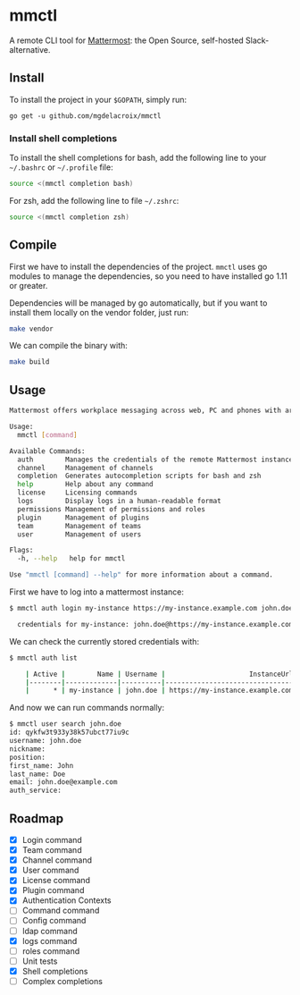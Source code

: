 # mmctl

A remote CLI tool for
[Mattermost](https://github.com/mattermost/mattermost-server): the
Open Source, self-hosted Slack-alternative.

## Install

To install the project in your `$GOPATH`, simply run:

```
go get -u github.com/mgdelacroix/mmctl
```

### Install shell completions

To install the shell completions for bash, add the following line to
your `~/.bashrc` or `~/.profile` file:

```sh
source <(mmctl completion bash)
```

For zsh, add the following line to file `~/.zshrc`:

```sh
source <(mmctl completion zsh)
```

## Compile

First we have to install the dependencies of the project. `mmctl` uses
go modules to manage the dependencies, so you need to have installed
go 1.11 or greater.

Dependencies will be managed by go automatically, but if you want to
install them locally on the vendor folder, just run:

```sh
make vendor
```

We can compile the binary with:

```sh
make build
```

## Usage

```sh
Mattermost offers workplace messaging across web, PC and phones with archiving, search and integration with your existing systems. Documentation available at https://docs.mattermost.com

Usage:
  mmctl [command]

Available Commands:
  auth        Manages the credentials of the remote Mattermost instances
  channel     Management of channels
  completion  Generates autocompletion scripts for bash and zsh
  help        Help about any command
  license     Licensing commands
  logs        Display logs in a human-readable format
  permissions Management of permissions and roles
  plugin      Management of plugins
  team        Management of teams
  user        Management of users

Flags:
  -h, --help   help for mmctl

Use "mmctl [command] --help" for more information about a command.
```

First we have to log into a mattermost instance:

```sh
$ mmctl auth login my-instance https://my-instance.example.com john.doe mysupersecret

  credentials for my-instance: john.doe@https://my-instance.example.com stored

```

We can check the currently stored credentials with:

```sh
$ mmctl auth list

    | Active |        Name | Username |                     InstanceUrl |
    |--------|-------------|----------|---------------------------------|
    |      * | my-instance | john.doe | https://my-instance.example.com |

```

And now we can run commands normally:

```sh
$ mmctl user search john.doe
id: qykfw3t933y38k57ubct77iu9c
username: john.doe
nickname:
position:
first_name: John
last_name: Doe
email: john.doe@example.com
auth_service:
```

## Roadmap

 - [X] Login command
 - [X] Team command
 - [X] Channel command
 - [X] User command
 - [X] License command
 - [X] Plugin command
 - [X] Authentication Contexts
 - [ ] Command command
 - [ ] Config command
 - [ ] ldap command
 - [X] logs command
 - [ ] roles command
 - [ ] Unit tests
 - [X] Shell completions
 - [ ] Complex completions
